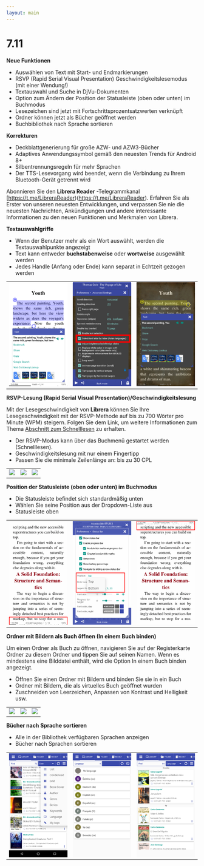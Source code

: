 ```yaml
---
layout: main
---
```


# 7.11

**Neue Funktionen**

* Auswählen von Text mit Start- und Endmarkierungen
* RSVP (Rapid Serial Visual Presentation) Geschwindigkeitslesemodus (mit einer Wendung!)
* Textauswahl und Suche in DjVu-Dokumenten
* Option zum Ändern der Position der Statusleiste (oben oder unten) im Buchmodus
* Lesezeichen sind jetzt mit Fortschrittsprozentsatzwerten verknüpft
* Ordner können jetzt als Bücher geöffnet werden
* Buchbibliothek nach Sprache sortieren

**Korrekturen**

* Deckblattgenerierung für große AZW- und AZW3-Bücher
* Adaptives Anwendungssymbol gemäß den neuesten Trends für Android 8+
* Silbentrennungsregeln für mehr Sprachen
* Der TTS-Lesevorgang wird beendet, wenn die Verbindung zu Ihrem Bluetooth-Gerät getrennt wird

Abonnieren Sie den **Librera Reader** -Telegrammkanal [https://t.me/LibreraReader)(https://t.me/LibreraReader). Erfahren Sie als Erster von unseren neuesten Entwicklungen, und verpassen Sie nie die neuesten Nachrichten, Ankündigungen und andere interessante Informationen zu den neuen Funktionen und Merkmalen von Librera.

**Textauswahlgriffe**

* Wenn der Benutzer mehr als ein Wort auswählt, werden die Textauswahlpunkte angezeigt
* Text kann entweder **buchstabenweise** oder **wortweise** ausgewählt werden
* Jedes Handle (Anfang oder Ende) kann separat in Echtzeit gezogen werden

||||
|-|-|-|
|![](4.png)|![](5.png)|![](6.png)|

**RSVP-Lesung (Rapid Serial Visual Presentation)/Geschwindigkeitslesung**

Mit der Lesegeschwindigkeit von **Librera** können Sie Ihre Lesegeschwindigkeit mit der RSVP-Methode auf bis zu 700 Wörter pro Minute (WPM) steigern.
Folgen Sie dem Link, um weitere Informationen zum Thema [Abschnitt zum Schnelllesen](/wiki/manual/Rapid-Serial-Visual-Presentation/de) zu erhalten.

* Der RSVP-Modus kann über das Buchmenü gestartet werden (Schnelllesen).
* Geschwindigkeitslesung mit nur einem Fingertipp
* Passen Sie die minimale Zeilenlänge an: bis zu 30 CPL

||||
|-|-|-|
|![](/wiki/manual/Rapid-Serial-Visual-Presentation/1.png)|![](/wiki/manual/Rapid-Serial-Visual-Presentation/2.png)|![](/wiki/manual/Rapid-Serial-Visual-Presentation/3.png)|

**Position der Statusleiste (oben oder unten) im Buchmodus**

* Die Statusleiste befindet sich standardmäßig unten
* Wählen Sie seine Position aus der Dropdown-Liste aus
* Statusleiste oben

||||
|-|-|-|
|![](1.png)|![](2.png)|![](3.png)|

**Ordner mit Bildern als Buch öffnen (In einem Buch binden)**

Um einen Ordner als Buch zu öffnen, navigieren Sie auf der Registerkarte Ordner zu diesem Ordner und tippen Sie auf seinen Namen. Wenn es mindestens eine Bilddatei enthält, wird die Option In einem Buch binden angezeigt.

* Öffnen Sie einen Ordner mit Bildern und binden Sie sie in ein Buch
* Ordner mit Bildern, die als virtuelles Buch geöffnet wurden
* Zuschneiden von Leerzeichen, Anpassen von Kontrast und Helligkeit usw.

||||
|-|-|-|
|![](/wiki/manual/Open-Folder-With-Images-As-A-Book/1.png)|![](/wiki/manual/Open-Folder-With-Images-As-A-Book/2.png)|![](/wiki/manual/Open-Folder-With-Images-As-A-Book/3.png)|

**Bücher nach Sprache sortieren**

* Alle in der Bibliothek verfügbaren Sprachen anzeigen
* Bücher nach Sprachen sortieren

||||
|-|-|-|
|![](7.png)|![](8.png)|![](9.png)|


